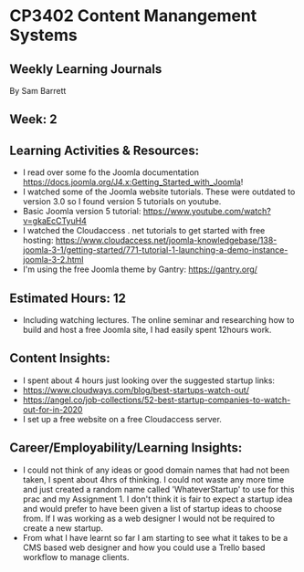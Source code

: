 # CP3402 Content Manangement Systems
## Weekly Learning Journals

By Sam Barrett

## Week: 2

## Learning Activities & Resources:
- I read over some fo the Joomla documentation https://docs.joomla.org/J4.x:Getting_Started_with_Joomla!
- I watched some of the Joomla website tutorials. These were outdated to version 3.0 so I found version 5 tutorials on youtube.
- Basic Joomla version 5 tutorial: https://www.youtube.com/watch?v=gkaEcCTyuH4
- I watched the Cloudaccess . net tutorials to get started with free hosting: https://www.cloudaccess.net/joomla-knowledgebase/138-joomla-3-1/getting-started/771-tutorial-1-launching-a-demo-instance-joomla-3-2.html
- I'm using the free Joomla theme by Gantry: https://gantry.org/

## Estimated Hours: 12
- Including watching lectures. The online seminar and researching how to build and host a free Joomla site, I had easily spent 12hours work.

## Content Insights:
- I spent about 4 hours just looking over the suggested startup links:
- https://www.cloudways.com/blog/best-startups-watch-out/
- https://angel.co/job-collections/52-best-startup-companies-to-watch-out-for-in-2020
- I set up a free website on a free Cloudaccess server. 

## Career/Employability/Learning Insights:
- I could not think of any ideas or good domain names that had not been taken, I spent about 4hrs of thinking. I could not waste any more time and just created a random name called 'WhateverStartup' to use for this prac and my Assignment 1. I don't think it is fair to expect a startup idea and would prefer to have been given a list of startup ideas to choose from. If I was working as a web designer I would not be required to create a new startup.
- From what I have learnt so far I am starting to see what it takes to be a CMS based web designer and how you could use a Trello based workflow to manage clients.
